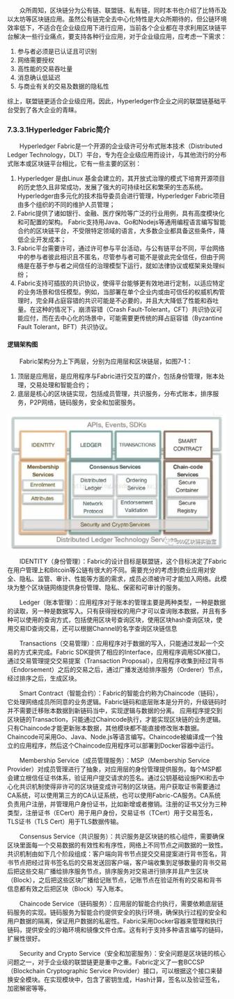 &emsp;&emsp;众所周知，区块链分为公有链、联盟链、私有链，同时本书也介绍了比特币及以太坊等区块链应用。虽然公有链完全去中心化特性是大众所期待的，但公链环境效率低下，不适合在企业级应用下进行应用，当前各个企业都在寻求利用区块链平台解决一些行业痛点，要支持各种行业应用，对于企业级应用，应考虑一下需求：

1. 参与者必须是已认证且可识别
2. 网络需要授权
3. 高性能的交易吞吐量
4. 消息确认低延迟
5. 与商业有关的交易及数据的隐私性

综上，联盟链更适合企业级应用。因此，Hyperledger作企业之间的联盟链基础平台受到了各大企业的青睐。

### 7.3.3.1Hyperledger Fabric简介
&emsp;&emsp;Hyperledger Fabric是一个开源的企业级许可分布式账本技术（Distributed Ledger Technology，DLT）平台，专为在企业级应用而设计，与其他流行的分布式账本或区块链平台相比，它有一些主要的区别：

1. Hyperledger 是由Linux 基金会建立的，其开放式治理的模式下培育开源项目的历史悠久且非常成功，发展了强大的可持续社区和繁荣的生态系统。Hyperledger由多元化的技术指导委员会进行管理，Hyperledger Fabric项目由多个组织的不同的维护人员管理；
2. Fabric提供了诸如银行、金融、医疗保险等广泛的行业用例，具有高度模块化和可配置的架构。
Fabric支持用Java、Go和Nodejs等通用编程语言编写智能合约的区块链平台，不受限特定领域的语言，大多数企业都具备这些条件，降低企业开发成本；
3. Fabric平台需要许可，通过许可参与平台活动，与公有链平台不同，平台网络中的参与者彼此相识且不匿名，尽管参与者可能不是彼此完全信任，但由于网络是在基于参与者之间信任的治理模型下运行，就如法律协议或框架来处理纠纷；
4. Fabric支持可插拔的共识协议，使得平台能够更有效地进行定制，以适应特定的业务场景和信任模型。例如，当部署在单个企业内或由可信任的权威机构管理时，完全拜占庭容错的共识可能是不必要的，并且大大降低了性能和吞吐量。在这种的情况下，崩溃容错（Crash Fault-Tolerant，CFT）共识协议可能应付，而在去中心化的场景中，可能需要更传统的拜占庭容错（Byzantine Fault Tolerant，BFT）共识协议。

#### 逻辑架构图
&emsp;&emsp;Fabric架构分为上下两层，分别为应用层和区块链层，如图7-1：

1. 顶层是应用层，是应用程序与Fabric进行交互的媒介，包括身份管理，账本处理，交易处理和智能合约；
2. 底层是核心的区块链实现，包括成员管理，共识服务，分布式账本，排序服务，P2P网络，链码服务，安全和加密服务。
   
![Hyperledger架构图](./figures/0733168.png)

&emsp;&emsp;IDENTITY（身份管理）：Fabric的设计目标是联盟链，这个目标决定了Fabric在用户管理上和Bitcoin等公链有很大的不同。需要充分的考虑到商业应用对安全、隐私、监管、审计、性能等方面的需求，成员必须被许可才能加入网络。此模块为整个区块链网络提供身份管理、隐私、保密和可审计的服务。

&emsp;&emsp;Ledger（账本管理）：应用程序对于账本的管理主要是两种类型，一种是数据的读取，另一种是数据写入。只有获得授权的用户才可以查询账本数据，并且有多种可以使用的查询方式，包括使用区块号查询区块，使用区块hash查询区块，使用交易ID查询交易，还可以根据Channel的名字查询区块链信息

&emsp;&emsp;Transactions（交易管理）：应用程序对于数据的写入，只能通过发起一个交易的方式来完成。Fabric SDK提供了相应的Interface，应用程序调用SDK接口，通过交易管理提交交易提案（Transaction Proposal），应用程序收集到经过背书（Endorsement）之后的交易之后，通过广播发送给排序服务（Orderer）节点，经过排序之后，生成区块。

&emsp;&emsp;Smart Contract（智能合约）：Fabric的智能合约称为Chaincode（链码），它处理网络成员所同意的业务逻辑。Fabric链码和底层账本是分开的，升级链码时并不需要迁移账本数据到新链码当中，实现逻辑与数据的分离。
应用程序提交到区块链的Transaction，只能通过Chaincode执行，才能实现区块链的业务逻辑。只有Chaincode才能更新账本数据，其他模块都不能直接修改账本数据。
Chaincode可采用Go、Java、Node.js等语言编写。Chaincode被编译成一个独立的应用程序，然后这个Chaincode应用程序可以部署到Docker容器中运行。

&emsp;&emsp;Membership Service（成员管理服务）：MSP（Membership Service Provider）对成员管理进行了抽象，对应用层的身份管理提供服务。每个MSP都会建立根信任证书体系，验证用户提交请求的签名。通过公钥基础设施PKI和去中心化共识机制使得非许可的区块链变成许可制的区块链。用户获取证书需要通过CA系统，可以使用第三方的CA认证系统，也可以使用Fabric-CA服务。CA系统负责用户注册，并管理用户身份证书，比如新增或者撤销。注册的证书又分为三种类型，注册证书（ECert）用于用户身份，交易证书（TCert）用于交易签名，TLS证书（TLS Cert）用于TLS数据传输。

&emsp;&emsp;Consensus Service（共识服务）：共识服务是区块链的核心组件，需要确保区块里面每一个交易数据的有效性和有序性，网络上不同节点之间数据的一致性。共识机制由如下几个阶段组成：客户端向背书节点提交交易提案进行背书签名，背书节点把经过背书签名后的交易发送回客户端，客户端收集到足够数量的背书交易后把这些交易广播给排序服务节点，排序服务对交易进行排序并且产生区块（Block），之后把这些区块广播给记账节点，记账节点在验证所有的交易和背书信息都有效之后把区块（Block）写入账本。

&emsp;&emsp;Chaincode Service（链码服务）：应用层的智能合约执行，需要依赖底层链码服务的实现。链码服务为智能合约提供安全的执行环境，确保执行过程的安全和用户数据的隔离，保证用户数据的私密性。Fabric采用Docker容器来管理和执行链码，提供安全的沙箱环境和镜像文件仓库。这有利于支持多种语言编写的链码，扩展性很好。

&emsp;&emsp;Security and Crypto Service（安全和加密服务）：安全问题是区块链的核心问题之一，对于企业级的联盟链更是重中之重。Fabric定义了一套BCCSP（Blockchain Cryptographic Service Provider）接口，可以根据这个接口来替换安全模块。在实现模块中，包含了密钥生成，Hash计算，签名以及验证签名，加密解密等等。

